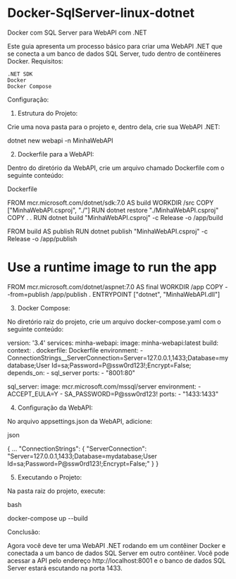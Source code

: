 # Docker-SqlServer-linux-dotnet

Docker com SQL Server para WebAPI com .NET

Este guia apresenta um processo básico para criar uma WebAPI .NET que se conecta a um banco de dados SQL Server, tudo dentro de contêineres Docker.
Requisitos:

    .NET SDK
    Docker
    Docker Compose

Configuração:

1. Estrutura do Projeto:

Crie uma nova pasta para o projeto e, dentro dela, crie sua WebAPI .NET:

dotnet new webapi -n MinhaWebAPI

2. Dockerfile para a WebAPI:

Dentro do diretório da WebAPI, crie um arquivo chamado Dockerfile com o seguinte conteúdo:

Dockerfile

FROM mcr.microsoft.com/dotnet/sdk:7.0 AS build
WORKDIR /src
COPY ["MinhaWebAPI.csproj", "./"]
RUN dotnet restore "./MinhaWebAPI.csproj"
COPY . .
RUN dotnet build "MinhaWebAPI.csproj" -c Release -o /app/build

FROM build AS publish
RUN dotnet publish "MinhaWebAPI.csproj" -c Release -o /app/publish

# Use a runtime image to run the app
FROM mcr.microsoft.com/dotnet/aspnet:7.0 AS final
WORKDIR /app
COPY --from=publish /app/publish .
ENTRYPOINT ["dotnet", "MinhaWebAPI.dll"]

3. Docker Compose:

No diretório raiz do projeto, crie um arquivo docker-compose.yaml com o seguinte conteúdo:

version: '3.4'
services:
  minha-webapi:
    image: minha-webapi:latest
    build:
      context: .
      dockerfile: Dockerfile
    environment:
      - ConnectionStrings__ServerConnection=Server=127.0.0.1,1433;Database=mydatabase;User Id=sa;Password=P@ssw0rd123!;Encrypt=False;
    depends_on:
      - sql_server
    ports:
      - "8001:80"
  
  sql_server:
    image: mcr.microsoft.com/mssql/server
    environment:
      - ACCEPT_EULA=Y
      - SA_PASSWORD=P@ssw0rd123!
    ports:
      - "1433:1433"


4. Configuração da WebAPI:

No arquivo appsettings.json da WebAPI, adicione:

json

{
  ...
  "ConnectionStrings": {
    "ServerConnection": "Server=127.0.0.1,1433;Database=mydatabase;User Id=sa;Password=P@ssw0rd123!;Encrypt=False;"
  }
}

5. Executando o Projeto:

Na pasta raiz do projeto, execute:

bash

docker-compose up --build

Conclusão:

Agora você deve ter uma WebAPI .NET rodando em um contêiner Docker e conectada a um banco de dados SQL Server em outro contêiner. Você pode acessar a API pelo endereço http://localhost:8001 e o banco de dados SQL Server estará escutando na porta 1433.